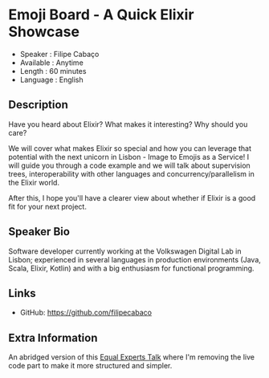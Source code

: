 Emoji Board - A Quick Elixir Showcase
=========================

* Speaker   : Filipe Cabaço
* Available : Anytime
* Length    : 60 minutes
* Language  : English

Description
-----------

Have you heard about Elixir? What makes it interesting? Why should you care?

We will cover what makes Elixir so special and how you can leverage that potential with the next unicorn in Lisbon - Image to Emojis as a Service! I will guide you through a code example and we will talk about supervision trees, interoperability with other languages and concurrency/parallelism in the Elixir world.

After this, I hope you'll have a clearer view about whether if Elixir is a good fit for your next project.

Speaker Bio
-----------

Software developer currently working at the Volkswagen Digital Lab in Lisbon; experienced in several languages in production environments (Java, Scala, Elixir, Kotlin) and with a big enthusiasm for functional programming.

Links
-----

* GitHub: https://github.com/filipecabaco

Extra Information
-----------------

An abridged version of this [Equal Experts Talk](https://youtu.be/eN48KyzBGkM) where I'm removing the live code part to make it more structured and simpler.
